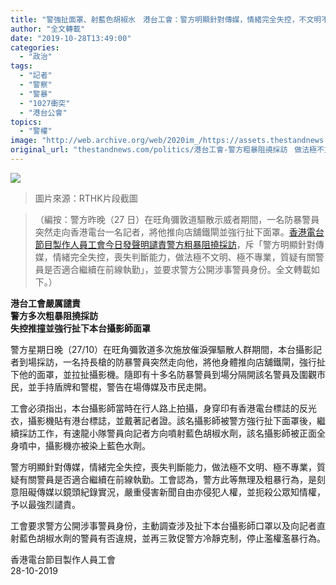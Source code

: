 ```yaml
---
title: "警強扯面罩、射藍色胡椒水　港台工會：警方明顯針對傳媒，情緒完全失控，不文明不專業"
author: "全文轉載"
date: "2019-10-28T13:49:00"
categories:
  - "政治"
tags:
  - "記者"
  - "警察"
  - "警暴"
  - "1027衝突"
  - "港台公會"
topics:
  - "警權"
image: "http://web.archive.org/web/2020im_/https://assets.thestandnews.com/media/photos/rthk-09_nj7Kt_PUGYevu.png"
original_url: "thestandnews.com/politics/港台工會-警方粗暴阻撓採訪ᅠ做法極不文明-極不專業"
---
```

![](http://web.archive.org/web/2020im_/https://assets.thestandnews.com/media/photos/rthk-09_nj7Kt_PUGYevu.png)
> 圖片來源：RTHK片段截圖

> （編按：警方昨晚（27 日）在旺角彌敦道驅散示威者期間，一名防暴警員突然走向香港電台一名記者，將他推向店舖鐵閘並強行扯下面罩。[香港電台節目製作人員工會今日發聲明譴責警方粗暴阻撓採訪](http://web.archive.org/web/20211229132700/https://www.facebook.com/rthkunion/posts/2665441083477692)，斥「警方明顯針對傳媒，情緒完全失控，喪失判斷能力，做法極不文明、極不專業，質疑有關警員是否適合繼續在前線執勤」，並要求警方公開涉事警員身份。全文轉載如下。）

**港台工會嚴厲譴責  
警方多次粗暴阻撓採訪  
失控推撞並強行扯下本台攝影師面罩**

警方星期日晚（27/10）在旺角彌敦道多次施放催淚彈驅散人群期間，本台攝影記者到場採訪，一名持長槍的防暴警員突然走向他，將他身體推向店舖鐵閘，強行扯下他的面罩，並拉扯攝影機。隨即有十多名防暴警員到場分隔開該名警員及圍觀市民，並手持盾牌和警棍，警告在場傳媒及市民走開。

工會必須指出，本台攝影師當時在行人路上拍攝，身穿印有香港電台標誌的反光衣，攝影機貼有港台標誌，並戴著記者證。該名攝影師被警方強行扯下面罩後，繼續採訪工作，有速龍小隊警員向記者方向噴射藍色胡椒水劑，該名攝影師被正面全身噴中，攝影機亦被染上藍色水劑。

警方明顯針對傳媒，情緒完全失控，喪失判斷能力，做法極不文明、極不專業，質疑有關警員是否適合繼續在前線執勤。工會認為，警方此等無理及粗暴行為，是刻意阻礙傳媒以鏡頭紀錄實況，嚴重侵害新聞自由亦侵犯人權，並扼殺公眾知情權，予以最強烈譴責。

工會要求警方公開涉事警員身份，主動調查涉及扯下本台攝影師口罩以及向記者直射藍色胡椒水劑的警員有否違規，並再三敦促警方冷靜克制，停止濫權濫暴行為。

香港電台節目製作人員工會  
28-10-2019